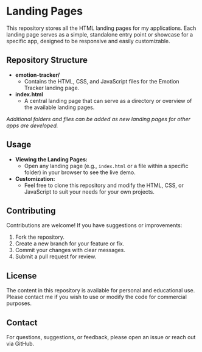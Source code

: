 # Landing Pages

This repository stores all the HTML landing pages for my applications. Each landing page serves as a simple, standalone entry point or showcase for a specific app, designed to be responsive and easily customizable.

## Repository Structure

- **emotion-tracker/**
  - Contains the HTML, CSS, and JavaScript files for the Emotion Tracker landing page.
- **index.html**
  - A central landing page that can serve as a directory or overview of the available landing pages.

*Additional folders and files can be added as new landing pages for other apps are developed.*

## Usage

- **Viewing the Landing Pages:**
  - Open any landing page (e.g., `index.html` or a file within a specific folder) in your browser to see the live demo.
- **Customization:**
  - Feel free to clone this repository and modify the HTML, CSS, or JavaScript to suit your needs for your own projects.

## Contributing

Contributions are welcome! If you have suggestions or improvements:
1. Fork the repository.
2. Create a new branch for your feature or fix.
3. Commit your changes with clear messages.
4. Submit a pull request for review.

## License

The content in this repository is available for personal and educational use. Please contact me if you wish to use or modify the code for commercial purposes.

## Contact

For questions, suggestions, or feedback, please open an issue or reach out via GitHub.
